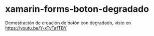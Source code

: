 # xamarin-forms-boton-degradado
Demostración de creación de botón con degradado, visto en https://youtu.be/Y-xTvTafTBY
